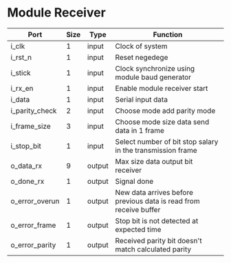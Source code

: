 # Module Receiver

| Port | Size | Type | Function |
|------|------|------|----------|
| i_clk | 1 | input | Clock of system | 
| i_rst_n | 1 | input | Reset negedege |
| i_stick | 1 | input | Clock synchronize using module baud generator |
| i_rx_en | 1 | input | Enable module receiver start |
| i_data | 1 | input | Serial input data |
| i_parity_check | 2 | input | Choose mode add parity mode |
| i_frame_size | 3 | input | Choose mode size data send data in 1 frame |
| i_stop_bit | 1 | input | Select number of bit stop salary in the transmission frame |
| o_data_rx | 9 | output | Max size data output bit receiver |
| o_done_rx | 1 | output | Signal done |
| o_error_overun | 1 | output | New data arrives before previous data is read from receive buffer |
| o_error_frame | 1 | output | Stop bit is not detected at expected time |
| o_error_parity | 1 | output | Received parity bit doesn't match calculated parity 

